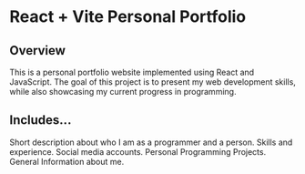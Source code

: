 # React + Vite Personal Portfolio

## Overview
This is a personal portfolio website implemented using React and JavaScript.
The goal of this project is to present my web development skills, while also
showcasing my current progress in programming.

## Includes...
Short description about who I am as a programmer and a person.
Skills and experience.
Social media accounts.
Personal Programming Projects.
General Information about me.
